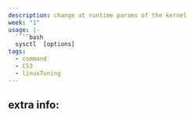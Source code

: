 ```yaml
---
description: change at runtime params of the kernel
week: "1"
usage: |-
  ````bash 
  sysctl  [options]
tags:
  - command
  - CS3
  - linuxTuning
---
```

## extra info:

